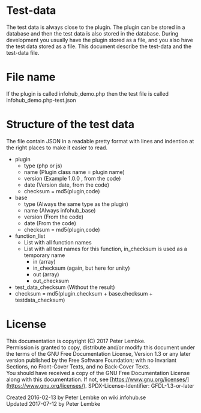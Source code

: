 # Test-data
The test data is always close to the plugin. The plugin can be stored in a database and then the test data is also stored in the database. During development you usually have the plugin stored as a file, and you also have the test data stored as a file. This document describe the test-data and the test-data file.  

# File name
If the plugin is called infohub_demo.php then the test file is called infohub_demo.php-test.json   

# Structure of the test data
The file contain JSON in a readable pretty format with lines and indention at the right places to make it easier to read.  

- plugin
    - type (php or js)
    - name (Plugin class name = plugin name)
    - version (Example 1.0.0 , from the code)
    - date (Version date, from the code)
    - checksum = md5(plugin,code)
- base
    - type (Always the same type as the plugin)
    - name (Always infohub_base)
    - version (From the code)
    - date (From the code)
    - checksum = md5(plugin,code)
- function_list
    - List with all function names
    - List with all test names for this function, in_checksum is used as a temporary name
        - in (array)
        - in_checksum (again, but here for unity)
        - out (array)
        - out_checksum
- test_data_checksum (Without the result)
- checksum = md5(plugin.checksum + base.checksum + testdata_checksum)

# License
This documentation is copyright (C) 2017 Peter Lembke.  
Permission is granted to copy, distribute and/or modify this document under the terms of the GNU Free Documentation License, Version 1.3 or any later version published by the Free Software Foundation; with no Invariant Sections, no Front-Cover Texts, and no Back-Cover Texts.  
You should have received a copy of the GNU Free Documentation License along with this documentation. If not, see [https://www.gnu.org/licenses/](https://www.gnu.org/licenses/).  SPDX-License-Identifier: GFDL-1.3-or-later  

Created 2016-02-13 by Peter Lembke on wiki.infohub.se  
Updated 2017-07-12 by Peter Lembke  
